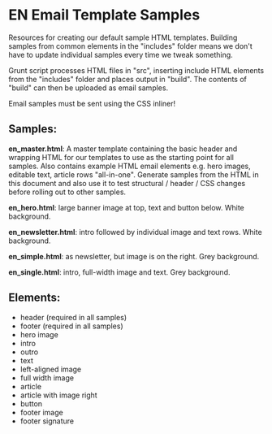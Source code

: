# EN Email Template Samples

Resources for creating our default sample HTML templates. Building samples from common elements in the "includes" folder means we don't have to update individual samples every time we tweak something.

Grunt script processes HTML files in "src", inserting include HTML elements from the "includes" folder and places output in "build". The contents of "build" can then be uploaded as email samples.

Email samples must be sent using the CSS inliner!


## Samples:
**en_master.html**:
A master template containing the basic header and wrapping HTML for our templates to use as the starting point for all samples. Also contains example HTML email elements e.g. hero images, editable text, article rows "all-in-one". Generate samples from the HTML in this document and also use it to test structural / header / CSS changes before rolling out to other samples.

**en_hero.html**: large banner image at top, text and button below. White background.
	
**en_newsletter.html**: intro followed by individual image and text rows. White background.

**en_simple.html**: as newsletter, but image is on the right. Grey background.

**en_single.html**: intro, full-width image and text. Grey background.


## Elements:
- header (required in all samples)
- footer (required in all samples)
- hero image
- intro
- outro
- text
- left-aligned image
- full width image
- article
- article with image right
- button
- footer image
- footer signature

